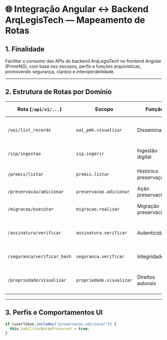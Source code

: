 # 🌐 Integração Angular ↔ Backend ArqLegisTech — Mapeamento de Rotas

## 1. Finalidade

Facilitar o consumo das APIs do backend ArqLegisTech no frontend Angular (PrimeNG), com base nos escopos, perfis e funções arquivísticas, promovendo segurança, clareza e interoperabilidade.

---

## 2. Estrutura de Rotas por Domínio

| Rota (`/api/v1/...`)        | Escopo               | Função                | Exemplo Angular                        |
|-----------------------------|----------------------|------------------------|----------------------------------------|
| `/oai/list_records`         | `oai_pmh.visualizar` | Disseminação           | Mostrar metadados OAI na interface     |
| `/sip/ingestao`             | `sip.ingerir`        | Ingestão digital       | Formulário de ingestão SIP             |
| `/premis/listar`            | `premis.listar`      | Histórico preservação  | Tabela de eventos por documento        |
| `/preservacao/adicionar`    | `preservacao.adicionar`| Ação preservacional   | Botão "Preservar"                      |
| `/migracao/executar`        | `migracao.realizar`  | Migração preservacional| Migrar para formato PDF/A              |
| `/assinatura/verificar`     | `assinatura.verificar`| Autenticidade         | Verificação de assinatura digital      |
| `/seguranca/verificar_hash` | `seguranca.verificar`| Integridade            | Validar hash SHA-256 na interface      |
| `/propriedade/visualizar`   | `propriedade.visualizar`| Direitos autorais   | Exibir autor/licença no documento      |

---

## 3. Perfis e Comportamentos UI

```ts
if (userToken.includes("preservacao.adicionar")) {
  this.habilitarBotaoPreservar = true;
}
